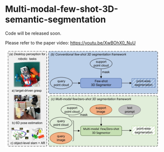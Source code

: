 # Multi-modal-few-shot-3D-semantic-segmentation

Code will be released soon.

Please refer to the paper video: https://youtu.be/XwBOhX0_NuU

![teaser](framework.png)
